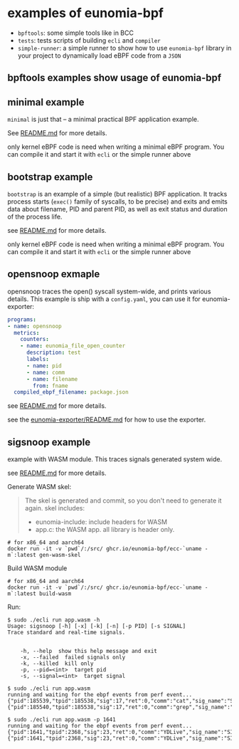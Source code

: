 # examples of eunomia-bpf

- `bpftools`: some simple tools like in BCC
- `tests`: tests scripts of building `ecli` and `compiler`
- `simple-runner`: a simple runner to show how to use `eunomia-bpf` library in your project to dynamically load eBPF code from a `JSON`

## bpftools examples show usage of eunomia-bpf

## minimal example

`minimal` is just that – a minimal practical BPF application example. 

See [README.md](bpftools/minimal/README.md) for more details.

only kernel eBPF code is need when writing a minimal eBPF program. You can compile it and start it with `ecli` or the simple runner above

## bootstrap example

`bootstrap` is an example of a simple (but realistic) BPF application. It
tracks process starts (`exec()` family of syscalls, to be precise) and exits
and emits data about filename, PID and parent PID, as well as exit status and
duration of the process life.

see [README.md](bpftools/bootstrap/README.md) for more details.

only kernel eBPF code is need when writing a minimal eBPF program. 
You can compile it and start it with `ecli` or the simple runner above

## opensnoop exmaple

opensnoop traces the open() syscall system-wide, and prints various details. 
This example is ship with a `config.yaml`, you can use it for eunomia-exporter:

```yaml
programs:
- name: opensnoop
  metrics:
    counters:
    - name: eunomia_file_open_counter
      description: test
      labels:
      - name: pid
      - name: comm
      - name: filename
        from: fname
  compiled_ebpf_filename: package.json
```

see [README.md](bpftools/opensnoop/README.md) for more details.

see the [eunomia-exporter/README.md](../eunomia-exporter/README.md) for how to use the exporter.

## sigsnoop example

example with WASM module. This traces signals generated system wide.

see [README.md](bpftools/sigsnoop/README.md) for more details.

Generate WASM skel:

> The skel is generated and commit, so you don't need to generate it again.
> skel includes:
> - eunomia-include: include headers for WASM
> - app.c: the WASM app. all library is header only.

```shell
# for x86_64 and aarch64
docker run -it -v `pwd`/:/src/ ghcr.io/eunomia-bpf/ecc-`uname -m`:latest gen-wasm-skel
```

Build WASM module

```shell
# for x86_64 and aarch64
docker run -it -v `pwd`/:/src/ ghcr.io/eunomia-bpf/ecc-`uname -m`:latest build-wasm
```

Run:

```console
$ sudo ./ecli run app.wasm -h
Usage: sigsnoop [-h] [-x] [-k] [-n] [-p PID] [-s SIGNAL]
Trace standard and real-time signals.


    -h, --help  show this help message and exit
    -x, --failed  failed signals only
    -k, --killed  kill only
    -p, --pid=<int>  target pid
    -s, --signal=<int>  target signal

$ sudo ./ecli run app.wasm                                                                       
running and waiting for the ebpf events from perf event...
{"pid":185539,"tpid":185538,"sig":17,"ret":0,"comm":"cat","sig_name":"SIGCHLD"}
{"pid":185540,"tpid":185538,"sig":17,"ret":0,"comm":"grep","sig_name":"SIGCHLD"}

$ sudo ./ecli run app.wasm -p 1641
running and waiting for the ebpf events from perf event...
{"pid":1641,"tpid":2368,"sig":23,"ret":0,"comm":"YDLive","sig_name":"SIGURG"}
{"pid":1641,"tpid":2368,"sig":23,"ret":0,"comm":"YDLive","sig_name":"SIGURG"}
```

